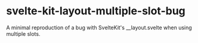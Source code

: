 # svelte-kit-layout-multiple-slot-bug
A minimal reproduction of a bug with SvelteKit's __layout.svelte when using multiple slots.
